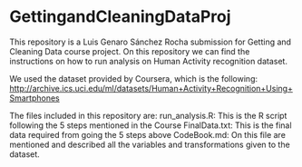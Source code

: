 # GettingandCleaningDataProj

This repository is a Luis Genaro Sánchez Rocha submission for Getting and Cleaning Data course project. 
On this repository we can find the instructions on how to run analysis on Human Activity recognition dataset.

We used the dataset provided by Coursera, which is the following:
http://archive.ics.uci.edu/ml/datasets/Human+Activity+Recognition+Using+Smartphones

The files included in this repository are:
run_analysis.R: This is the R script following the 5 steps mentioned in the Course
FinalData.txt: This is the final data required from going the 5 steps above
CodeBook.md: On this file are mentioned and described all the variables and transformations given to the dataset.
